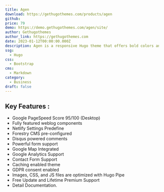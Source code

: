 ```yaml
---
title: Agen
download: https://gethugothemes.com/products/agen
github: 
price: 79
demo: https://demo.gethugothemes.com/agen/site/
author: Gethugothemes
author_link: https://gethugothemes.com
date: 2023-01-12T00:00:00.000Z
description: Agen is a responsive Hugo theme that offers bold colors and spaces. This theme is ideal for online businesses, agencies, and enterprises.
ssg:
  - Hugo
css:
  - Bootstrap
cms:
  - Markdown
category:
  - Business
draft: false
---
```


## Key Features :

- Google PageSpeed Score 95/100 (Desktop)
- Fully featured weblog components
- Netlify Settings Predefine
- Forestry CMS pre-configured
- Disqus powered comments
- Powerful form support
- Google Map Integrated
- Google Analytics Support
- Contact Form Support
- Caching enabled theme
- GDPR consent enabled
- Images, CSS, and JS files are optimized with Hugo Pipe
- Free Update and Lifetime Premium Support
- Detail Documentation.